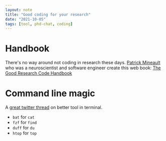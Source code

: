 ```yaml
---
layout: note
title: "Good coding for your research"
date: "2021-10-05"
tags: [tool, phd-chat, coding]
---
```


# Handbook
There's no way around not coding in research these days.  [Patrick Mineault](https://xcorr.net/) who was a neuroscientist and software engineer create this web book:
[The Good Research Code Handbook](https://goodresearch.dev/index.html)

# Command line magic
A [great twitter thread](https://twitter.com/amilajack/status/1479328649820000256) on better tool in terminal.
- `bat` for `cat`
- `fzf` for `find`
- `duff` for `du`
- `htop` for `top`